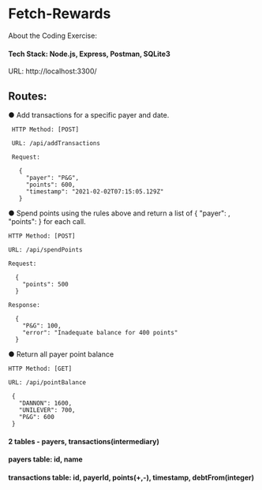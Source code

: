 # Fetch-Rewards

About the Coding Exercise:

#### Tech Stack: Node.js, Express, Postman, SQLite3
 
 URL: http://localhost:3300/

## Routes:

● Add transactions for a specific payer and date.

     HTTP Method: [POST] 
  
     URL: /api/addTransactions
   
     Request:
   
       { 
         "payer": "P&G", 
         "points": 600,
         "timestamp": "2021-02-02T07:15:05.129Z"
       }

● Spend points using the rules above and return a list of { "payer": <string>, "points": <integer> } for each call.
 
    HTTP Method: [POST]
   
    URL: /api/spendPoints
   
    Request:
    
      {
        "points": 500
      }
  
    Response:
    
      {
        "P&G": 100,
        "error": "Inadequate balance for 400 points"
      }
    
    
● Return all payer point balance

    HTTP Method: [GET]
   
    URL: /api/pointBalance
    
     {
       "DANNON": 1600,
       "UNILEVER": 700,
       "P&G": 600
     }
  
  
 #### 2 tables - payers, transactions(intermediary)
 #### payers table: id, name
 #### transactions table: id, payerId, points(+,-), timestamp, debtFrom(integer)

